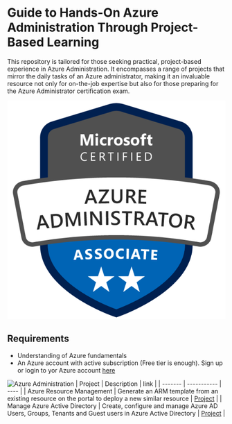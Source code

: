 # Guide to Hands-On Azure Administration Through Project-Based Learning 

This repository is tailored for those seeking practical, project-based experience in Azure Administration. It encompasses a range of projects that mirror the daily tasks of an Azure administrator, making it an invaluable resource not only for on-the-job expertise but also for those preparing for the Azure Administrator certification exam.

![Azure Administration](static/azure-administrator-associate-600x600.png)

## Requirements
- Understanding of Azure fundamentals
- An Azure account with active subscription (Free tier is enough). Sign up or login to yor Azure account [here](https://azure.microsoft.com/en-us/free/)

![Azure Administration](https://img.shields.io/badge/Azure-Administration-blue)
| Project | Description | link |
| ------- | ----------- | ---- |
| Azure Resource Management | Generate an ARM template from an existing resource on the portal to deploy a new similar resource | [Project](./armtemplate.md) |
| Manage Azure Active Directory | Create, configure and manage Azure AD Users, Groups, Tenants and Guest users in Azure Active Directory | [Project](./aad.md) |